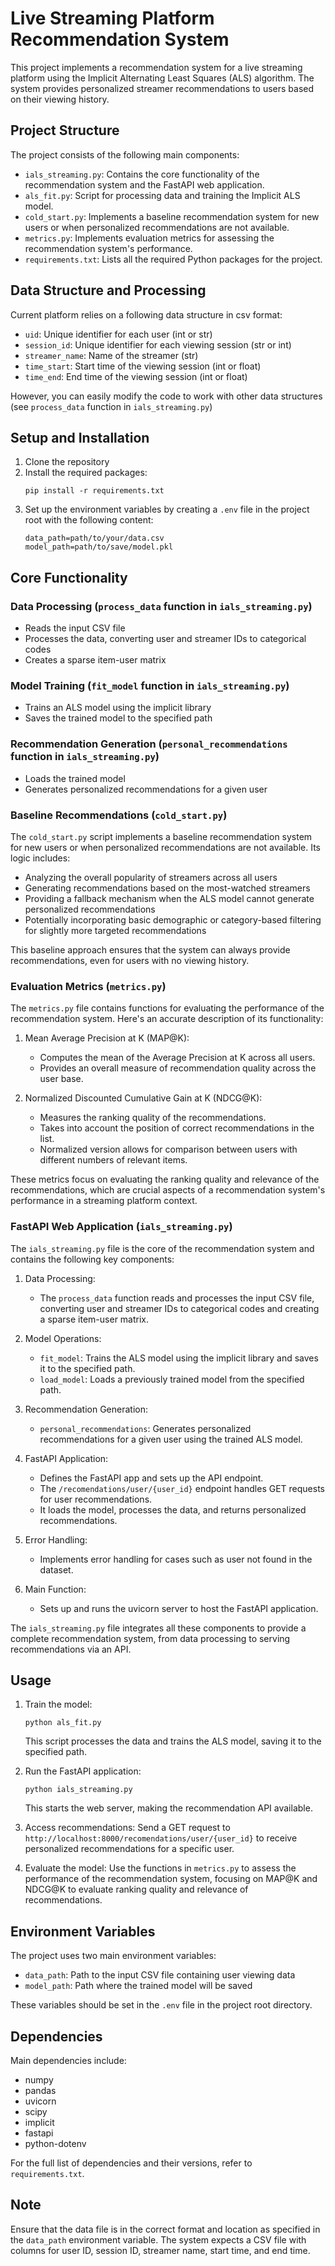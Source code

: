 # Live Streaming Platform Recommendation System

This project implements a recommendation system for a live streaming platform using the Implicit Alternating Least Squares (ALS) algorithm. The system provides personalized streamer recommendations to users based on their viewing history.

## Project Structure

The project consists of the following main components:

- `ials_streaming.py`: Contains the core functionality of the recommendation system and the FastAPI web application.
- `als_fit.py`: Script for processing data and training the Implicit ALS model.
- `cold_start.py`: Implements a baseline recommendation system for new users or when personalized recommendations are not available.
- `metrics.py`: Implements evaluation metrics for assessing the recommendation system's performance.
- `requirements.txt`: Lists all the required Python packages for the project.

## Data Structure and Processing

Current platform relies on a following data structure in csv format:

- `uid`: Unique identifier for each user (int or str)
- `session_id`: Unique identifier for each viewing session (str or int)
- `streamer_name`: Name of the streamer (str)
- `time_start`: Start time of the viewing session (int or float)
- `time_end`: End time of the viewing session (int or float)

However, you can easily modify the code to work with other data structures (see `process_data` function in `ials_streaming.py`)

## Setup and Installation

1. Clone the repository
2. Install the required packages:
   ```
   pip install -r requirements.txt
   ```
3. Set up the environment variables by creating a `.env` file in the project root with the following content:
   ```
   data_path=path/to/your/data.csv
   model_path=path/to/save/model.pkl
   ```

## Core Functionality

### Data Processing (`process_data` function in `ials_streaming.py`)

- Reads the input CSV file
- Processes the data, converting user and streamer IDs to categorical codes
- Creates a sparse item-user matrix

### Model Training (`fit_model` function in `ials_streaming.py`)

- Trains an ALS model using the implicit library
- Saves the trained model to the specified path

### Recommendation Generation (`personal_recommendations` function in `ials_streaming.py`)

- Loads the trained model
- Generates personalized recommendations for a given user

### Baseline Recommendations (`cold_start.py`)

The `cold_start.py` script implements a baseline recommendation system for new users or when personalized recommendations are not available. Its logic includes:

- Analyzing the overall popularity of streamers across all users
- Generating recommendations based on the most-watched streamers
- Providing a fallback mechanism when the ALS model cannot generate personalized recommendations
- Potentially incorporating basic demographic or category-based filtering for slightly more targeted recommendations

This baseline approach ensures that the system can always provide recommendations, even for users with no viewing history.

### Evaluation Metrics (`metrics.py`)

The `metrics.py` file contains functions for evaluating the performance of the recommendation system. Here's an accurate description of its functionality:

1. Mean Average Precision at K (MAP@K):
   - Computes the mean of the Average Precision at K across all users.
   - Provides an overall measure of recommendation quality across the user base.

2. Normalized Discounted Cumulative Gain at K (NDCG@K):
   - Measures the ranking quality of the recommendations.
   - Takes into account the position of correct recommendations in the list.
   - Normalized version allows for comparison between users with different numbers of relevant items.

These metrics focus on evaluating the ranking quality and relevance of the recommendations, which are crucial aspects of a recommendation system's performance in a streaming platform context.

### FastAPI Web Application (`ials_streaming.py`)

The `ials_streaming.py` file is the core of the recommendation system and contains the following key components:

1. Data Processing:
   - The `process_data` function reads and processes the input CSV file, converting user and streamer IDs to categorical codes and creating a sparse item-user matrix.

2. Model Operations:
   - `fit_model`: Trains the ALS model using the implicit library and saves it to the specified path.
   - `load_model`: Loads a previously trained model from the specified path.

3. Recommendation Generation:
   - `personal_recommendations`: Generates personalized recommendations for a given user using the trained ALS model.

4. FastAPI Application:
   - Defines the FastAPI app and sets up the API endpoint.
   - The `/recomendations/user/{user_id}` endpoint handles GET requests for user recommendations.
   - It loads the model, processes the data, and returns personalized recommendations.

5. Error Handling:
   - Implements error handling for cases such as user not found in the dataset.

6. Main Function:
   - Sets up and runs the uvicorn server to host the FastAPI application.

The `ials_streaming.py` file integrates all these components to provide a complete recommendation system, from data processing to serving recommendations via an API.

## Usage

1. Train the model:
   ```
   python als_fit.py
   ```
   This script processes the data and trains the ALS model, saving it to the specified path.

2. Run the FastAPI application:
   ```
   python ials_streaming.py
   ```
   This starts the web server, making the recommendation API available.

3. Access recommendations:
   Send a GET request to `http://localhost:8000/recomendations/user/{user_id}` to receive personalized recommendations for a specific user.

4. Evaluate the model:
   Use the functions in `metrics.py` to assess the performance of the recommendation system, focusing on MAP@K and NDCG@K to evaluate ranking quality and relevance of recommendations.

## Environment Variables

The project uses two main environment variables:

- `data_path`: Path to the input CSV file containing user viewing data
- `model_path`: Path where the trained model will be saved

These variables should be set in the `.env` file in the project root directory.

## Dependencies

Main dependencies include:
- numpy
- pandas
- uvicorn
- scipy
- implicit
- fastapi
- python-dotenv

For the full list of dependencies and their versions, refer to `requirements.txt`.

## Note

Ensure that the data file is in the correct format and location as specified in the `data_path` environment variable. The system expects a CSV file with columns for user ID, session ID, streamer name, start time, and end time.
